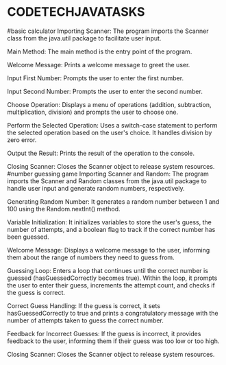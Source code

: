 # CODETECHJAVATASKS
#basic calculator
Importing Scanner: The program imports the Scanner class from the java.util package to facilitate user input.

Main Method: The main method is the entry point of the program.

Welcome Message: Prints a welcome message to greet the user.

Input First Number: Prompts the user to enter the first number.

Input Second Number: Prompts the user to enter the second number.

Choose Operation: Displays a menu of operations (addition, subtraction, multiplication, division) and prompts the user to choose one.

Perform the Selected Operation: Uses a switch-case statement to perform the selected operation based on the user's choice. It handles division by zero error.

Output the Result: Prints the result of the operation to the console.

Closing Scanner: Closes the Scanner object to release system resources.
#number guessing game 
Importing Scanner and Random: The program imports the Scanner and Random classes from the java.util package to handle user input and generate random numbers, respectively.

Generating Random Number: It generates a random number between 1 and 100 using the Random.nextInt() method.

Variable Initialization: It initializes variables to store the user's guess, the number of attempts, and a boolean flag to track if the correct number has been guessed.

Welcome Message: Displays a welcome message to the user, informing them about the range of numbers they need to guess from.

Guessing Loop: Enters a loop that continues until the correct number is guessed (hasGuessedCorrectly becomes true). Within the loop, it prompts the user to enter their guess, increments the attempt count, and checks if the guess is correct.

Correct Guess Handling: If the guess is correct, it sets hasGuessedCorrectly to true and prints a congratulatory message with the number of attempts taken to guess the correct number.

Feedback for Incorrect Guesses: If the guess is incorrect, it provides feedback to the user, informing them if their guess was too low or too high.

Closing Scanner: Closes the Scanner object to release system resources.
